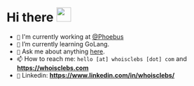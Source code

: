 # Hi there <img src="https://github.com/TheDudeThatCode/TheDudeThatCode/blob/master/Assets/Hi.gif" width="33px">



- `🔭` I'm currently working at <a href="https://www.phoebus.com.br/">@Phoebus</a>
- `🌱` I’m currently learning GoLang. 
- `💬` Ask me about anything [here](https://github.com/whoisclebs/whoisclebs/discussions).
- `📫` How to reach me: `hello [at] whoisclebs [dot] com` and **https://whoisclebs.com**
- `📎` Linkedin: **https://www.linkedin.com/in/whoisclebs/**




